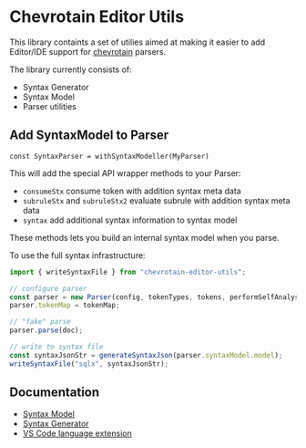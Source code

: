 # Chevrotain Editor Utils

This library containts a set of utilies aimed at making it easier to add Editor/IDE support for [chevrotain](https://sap.github.io/chevrotain/docs/) parsers.

The library currently consists of:

- Syntax Generator
- Syntax Model
- Parser utilities

## Add SyntaxModel to Parser

`const SyntaxParser = withSyntaxModeller(MyParser)`

This will add the special API wrapper methods to your Parser:

- `consumeStx` consume token with addition syntax meta data
- `subruleStx` and `subruleStx2` evaluate subrule with addition syntax meta data
- `syntax` add additional syntax information to syntax model

These methods lets you build an internal syntax model when you parse.

To use the full syntax infrastructure:

```ts
import { writeSyntaxFile } from "chevrotain-editor-utils";

// configure parser
const parser = new Parser(config, tokenTypes, tokens, performSelfAnalysis);
parser.tokenMap = tokenMap;

// "fake" parse
parser.parse(doc);

// write to syntax file
const syntaxJsonStr = generateSyntaxJson(parser.syntaxModel.model);
writeSyntaxFile("sqlx", syntaxJsonStr);
```

## Documentation

- [Syntax Model](./docs/Syntax-Model.md)
- [Syntax Generator](./docs/Syntax-Generator.md)
- [VS Code language extension](./docs/VSC-lang-extension.md)
